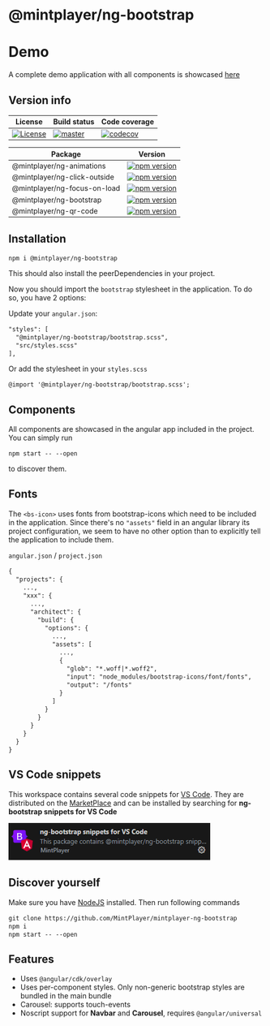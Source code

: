 # @mintplayer/ng-bootstrap
# Demo
A complete demo application with all components is showcased [here](https://bootstrap.mintplayer.com)

## Version info

| License      | Build status | Code coverage |
|--------------|--------------|---------------|
| [![License](https://img.shields.io/badge/License-Apache%202.0-green.svg)](https://opensource.org/licenses/Apache-2.0) | [![master](https://github.com/MintPlayer/mintplayer-ng-bootstrap/actions/workflows/publish-master.yml/badge.svg)](https://github.com/MintPlayer/mintplayer-ng-bootstrap/actions/workflows/publish-master.yml) | [![codecov](https://codecov.io/gh/MintPlayer/mintplayer-ng-bootstrap/graph/badge.svg?token=0U77U7YVHY)](https://codecov.io/gh/MintPlayer/mintplayer-ng-bootstrap) |



| Package                      | Version |
|------------------------------|---------|
| @mintplayer/ng-animations    | [![npm version](https://badge.fury.io/js/%40mintplayer%2Fng-animations.svg)](https://badge.fury.io/js/%40mintplayer%2Fng-animations) |
| @mintplayer/ng-click-outside | [![npm version](https://badge.fury.io/js/%40mintplayer%2Fng-click-outside.svg)](https://badge.fury.io/js/%40mintplayer%2Fng-click-outside) |
| @mintplayer/ng-focus-on-load | [![npm version](https://badge.fury.io/js/%40mintplayer%2Fng-focus-on-load.svg)](https://badge.fury.io/js/%40mintplayer%2Fng-focus-on-load) |
| @mintplayer/ng-bootstrap     | [![npm version](https://badge.fury.io/js/%40mintplayer%2Fng-bootstrap.svg)](https://badge.fury.io/js/%40mintplayer%2Fng-bootstrap) |
| @mintplayer/ng-qr-code     | [![npm version](https://badge.fury.io/js/%40mintplayer%2Fng-qr-code.svg)](https://badge.fury.io/js/%40mintplayer%2Fng-qr-code) |

## Installation

    npm i @mintplayer/ng-bootstrap

This should also install the peerDependencies in your project.

Now you should import the `bootstrap` stylesheet in the application. To do so, you have 2 options:

Update your `angular.json`:

    "styles": [
      "@mintplayer/ng-bootstrap/bootstrap.scss",
      "src/styles.scss"
    ],

Or add the stylesheet in your `styles.scss`

    @import '@mintplayer/ng-bootstrap/bootstrap.scss';

## Components
All components are showcased in the angular app included in the project. You can simply run

    npm start -- --open

to discover them.

## Fonts
The `<bs-icon>` uses fonts from bootstrap-icons which need to be included in the application. Since there's no `"assets"` field in an angular library its project configuration, we seem to have no other option than to explicitly tell the application to include them.

`angular.json` / `project.json`

    {
      "projects": {
        ...,
        "xxx": {
          ...,
          "architect": {
            "build": {
              "options": {
                ...,
                "assets": [
                  ...,
                  {
                    "glob": "*.woff|*.woff2",
                    "input": "node_modules/bootstrap-icons/font/fonts",
                    "output": "/fonts"
                  }
                ]
              }
            }
          }
        }
      }
    }

## VS Code snippets
This workspace contains several code snippets for [VS Code](https://code.visualstudio.com).
They are distributed on the [MarketPlace](https://marketplace.visualstudio.com/items?itemName=MintPlayer.mintplayer-ng-bootstrap-snippets) and can be installed by searching for **ng-bootstrap snippets for VS Code**

[![@mintplayer/ng-bootstrap on the MarketPlace](libs/mintplayer-ng-bootstrap-snippets/images/marketplace.png)](libs/mintplayer-ng-bootstrap-snippets/images/marketplace.png)

## Discover yourself
Make sure you have [NodeJS](https://nodejs.org/en/download/) installed.
Then run following commands

    git clone https://github.com/MintPlayer/mintplayer-ng-bootstrap
    npm i
    npm start -- --open

## Features
- Uses `@angular/cdk/overlay`
- Uses per-component styles. Only non-generic bootstrap styles are bundled in the main bundle
- Carousel: supports touch-events
- Noscript support for **Navbar** and **Carousel**, requires `@angular/universal`
